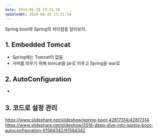 ```yaml
---
date: 2024-06-28 23:31:36
updatedAt: 2024-06-28 23:31:54
---
```

Spring boot와 Spring의 차이점을 알아보자.

## 1. Embedded Tomcat
- Spring에는 Tomcat이 없음
- 서버를 띄우기 위해 tomcat을 jar로 띄우고 Spring을 war로 

## 2. AutoConfiguration
- 

## 3. 코드로 설정 관리








https://www.slideshare.net/slideshow/spring-boot-42817314/42817314
https://www.slideshare.net/slideshow/2016-deep-dive-into-spring-boot-autoconfiguration-61584342/61584342